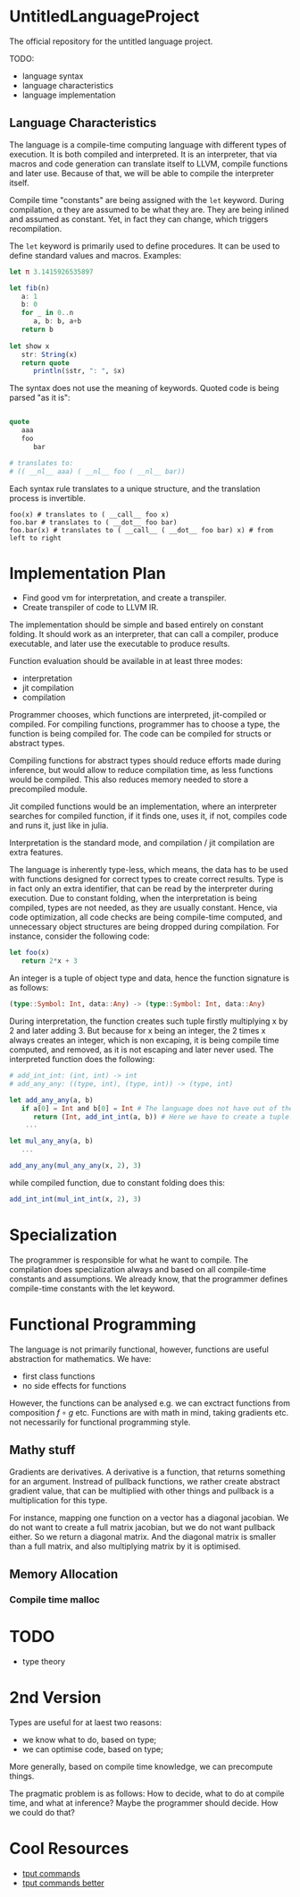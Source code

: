 # UntitledLanguageProject
The official repository for the untitled language project.



TODO:
* language syntax
* language characteristics
* language implementation

## Language Characteristics

The language is a compile-time computing language with different types of execution.
It is both compiled and interpreted. It is an interpreter, that via macros and code
generation can translate itself to LLVM, compile functions and later use. Because of
that, we will be able to compile the interpreter itself. 

Compile time "constants" are being assigned with the `let` keyword. During compilation, α
they are assumed to be what they are. They are being inlined and assumed as constant. Yet, 
in fact they can change, which triggers recompilation.

The `let` keyword is primarily used to define procedures. It can be used to define standard
values and macros. Examples:

```julia
let π 3.1415926535897

let fib(n)
   a: 1
   b: 0
   for _ in 0..n
      a, b: b, a+b
   return b
            
let show x
   str: String(x)
   return quote
      println($str, ": ", $x)

```

The syntax does not use the meaning of keywords. Quoted code is being parsed "as it is":

```julia

quote 
   aaa
   foo
      bar 

# translates to:
# (( __nl__ aaa) ( __nl__ foo ( __nl__ bar))

```

Each syntax rule translates to a unique structure, and the translation process is invertible.

```
foo(x) # translates to ( __call__ foo x)
foo.bar # translates to ( __dot__ foo bar)
foo.bar(x) # translates to ( __call__ ( __dot__ foo bar) x) # from left to right
```

# Implementation Plan

* Find good vm for interpretation, and create a transpiler.
* Create transpiler of code to LLVM IR.

The implementation should be simple and based entirely on constant folding.
It should work as an interpreter, that can call a compiler, produce executable, 
and later use the executable to produce results. 

Function evaluation should be available in at least three modes:
* interpretation
* jit compilation
* compilation

Programmer chooses, which functions are interpreted, jit-compiled or compiled. 
For compiling functions, programmer has to choose a type, the function is being compiled for.
The code can be compiled for structs or abstract types.

Compiling functions for abstract types should reduce efforts made during inference, but 
would allow to reduce compilation time, as less functions would be compiled. This also reduces
memory needed to store a precompiled module.

Jit compiled functions would be an implementation, where an interpreter searches for compiled 
function, if it finds one, uses it, if not, compiles code and runs it, just like in julia.

Interpretation is the standard mode, and compilation / jit compilation are extra features.

The language is inherently type-less, which means, the data has to be used with functions designed
for correct types to create correct results. Type is in fact only an extra identifier, that can be
read by the interpreter during execution. Due to constant folding, when the interpretation is being 
compiled, types are not needed, as they are usually constant. Hence, via code optimization, all code checks
are being compile-time computed, and unnecessary object structures are being dropped during compilation.
For instance, consider the following code:

```julia
let foo(x)
   return 2*x + 3 
```
An integer is a tuple of object type and data, hence the function signature is as follows:
```julia
(type::Symbol: Int, data::Any) -> (type::Symbol: Int, data::Any)
```
During interpretation, the function creates such tuple firstly multiplying x by 2 and later adding 3. 
But because for x being an integer, the 2 times x always creates an integer, which is non excaping,
it is being compile time computed, and removed, as it is not escaping and later never used. The interpreted function does the following:
```julia
# add_int_int: (int, int) -> int
# add_any_any: ((type, int), (type, int)) -> (type, int)

let add_any_any(a, b)
   if a[0] = Int and b[0] = Int # The language does not have out of the box polymorphism.
      return (Int, add_int_int(a, b)) # Here we have to create a tuple! 
    ...

let mul_any_any(a, b)
   ... 

add_any_any(mul_any_any(x, 2), 3)
```
while compiled function, due to constant folding does this:
```julia
add_int_int(mul_int_int(x, 2), 3)
```

# Specialization

The programmer is responsible for what he want to compile. The compilation does specialization always and based on all compile-time constants and assumptions. We already know, that the programmer defines compile-time constants with the let keyword.

# Functional Programming

The language is not primarily functional, however, functions are useful abstraction for mathematics.
We have:
* first class functions
* no side effects for functions

However, the functions can be analysed e.g. we can exctract functions from composition $f \circ g$ etc.
Functions are with math in mind, taking gradients etc. not necessarily for functional programming style.

## Mathy stuff

Gradients are derivatives. A derivative is a function, that returns something for an argument. Instread of
pullback functions, we rather create abstract gradient value, that can be multiplied with other things and
pullback is a multiplication for this type.

For instance, mapping one function on a vector has a diagonal jacobian. We do not want to create a full matrix
jacobian, but we do not want pullback either. So we return a diagonal matrix. And the diagonal matrix is 
smaller than a full matrix, and also multiplying matrix by it is optimised.

## Memory Allocation

### Compile time malloc

# TODO

* type theory 

# 2nd Version

Types are useful for at laest two reasons:
* we know what to do, based on type; 
* we can optimise code, based on type;

More generally,
based on compile time knowledge, we can 
precompute things.

The pragmatic problem is as follows: 
How to decide, what to do at compile time, and what at inference?
Maybe the programmer should decide. How we could do that?





# Cool Resources

* [tput commands](https://tldp.org/HOWTO/Bash-Prompt-HOWTO/x405.html)
* [tput commands better](https://www.gnu.org/software/termutils/manual/termutils-2.0/html_chapter/tput_1.html)
